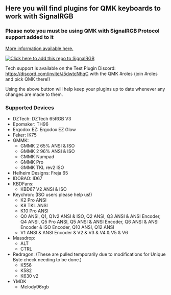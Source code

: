 ## Here you will find plugins for QMK keyboards to work with SignalRGB ##

### Please note you must be using QMK with SignalRGB Protocol support added to it ###
[More information available here.](https://docs.signalrgb.com/qmk)

[![Click here to add this repo to SignalRGB](https://github.com/SRGBmods/qmk-plugins/blob/main/_images/add-to-signalrgb.png)](https://srgbmods.net/s?p=addon/install?url=https://github.com/SRGBmods/qmk-plugins)

Tech support is available on the Test Plugin Discord: <https://discord.com/invite/J5dwtcNhqC> with the QMK #roles (join #roles and pick QMK there!)

Using the above button will help keep your plugins up to date whenever any changes are made to them.

### Supported Devices ###
* DZTech: DZTech 65RGB V3
* Epomaker: TH96
* Ergodox EZ: Ergodox EZ Glow
* Feker: IK75
* GMMK:
	* GMMK 2 65% ANSI & ISO
	* GMMK 2 96% ANSI & ISO
	* GMMK Numpad
	* GMMK Pro
	* GMMK TKL rev2 ISO
* Helheim Designs: Freja 65
* IDOBAO: ID67
* KBDFans:
	* KBD67 V2 ANSI & ISO
* Keychron: (ISO users please help us!)
	* K2 Pro ANSI
	* K8 TKL ANSI
	* K10 Pro ANSI
	* Q0 ANSI, Q1, Q1v2 ANSI & ISO, Q2 ANSI, Q3 ANSI & ANSI Encoder, Q4 ANSI, Q5 Pro ANSI, Q5 ANSI & ANSI Encoder, Q6 ANSI & ANSI Encoder & ISO Encoder, Q10 ANSI, Q12 ANSI
	* V1 ANSI & ANSI Encoder & V2 & V3 & V4 & V5 & V6
* Massdrop:
	* ALT
	* CTRL
* Redragon: (These are pulled temporarily due to modifications for Unique Byte check needing to be done.)
	* K556
	* K582
	* K630 v2
* YMDK
	* Melody96rgb